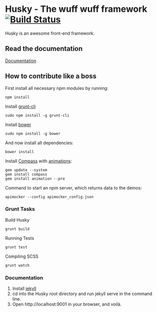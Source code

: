 # Husky - The wuff wuff framework [![Build Status](https://api.travis-ci.org/massiveart/husky.png?branch=develop)](http://travis-ci.org/massiveart/husky)

Husky is an awesome front-end framework.

## Read the documentation

[Documentation](https://github.com/massiveart/husky/tree/develop/docs/md/README.md)

## How to contribute like a boss

First install all necessary npm modules by running:

    npm install

Install [grunt-cli](http://gruntjs.com/getting-started#installing-the-cli)

    sudo npm install -g grunt-cli

Install [bower](http://bower.io)

    sudo npm install -g bower

And now install all dependencies:

    bower install
	
Install [Compass](http://compass-style.org/install/) with [animations](https://github.com/ericam/compass-animation):

	
    gem update --system
    gem install compass
    gem install animation --pre
    
Command to start an npm server, which returns data to the demos:

    apimocker --config apimocker_config.json

### Grunt Tasks

Build Husky

    grunt build

Running Tests

    grunt test

Compiling SCSS

    grunt watch


### Documentation

1. Install [jekyll](http://jekyllrb.com/)
2. cd into the Husky root directory and run jekyll serve in the command line.
3. Open http://localhost:9001 in your browser, and voilà.
